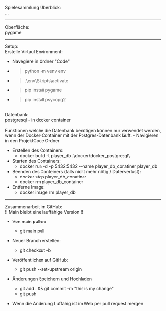 Spielesammlung
Überblick: <br/>
...

_______________________________________________________________________
Oberfläche: <br/>
pygame

_______________________________________________________________________
Setup: <br/>
Erstelle Virtaul Environment:
- Navegiere in Ordner "Code"
- > python -m venv env
- > .\env\Skripts\activate
- > pip install pygame
- > pip install psycopg2
<br/>
Datenbank: <br/>
postgresql - in docker container <br/>
<br/>
Funktionen welche die Datenbank benötigen können nur verwendet werden, <br/>
wenn der Docker-Container mit der Postgres-Datenbank läuft.
- Navigieren in den ProjektCode Ordner

- Erstellen des Containers:
  - docker build -t player_db .\docker\docker_postgresql\
- Starten des Containers:
  - docker run -d -p 5432:5432 --name player_db_conatiner player_db
- Beenden des Conteiners (falls nicht mehr nötig / Datenverlust):
  - docker stop player_db_conatiner
  - docker rm player_db_container
- Entferne Image:
  - docker image rm player_db

_______________________________________________________________________
Zusammenarbeit im GitHub: <br/>
!! Main bleibt eine lauffähige Version !! 
- Von main pullen:

  - git main pull
- Neuer Branch erstellen:
  - git checkout -b <name des Branches>
- Veröffentlichen auf GitHub:
  - git push --set-upstream origin <name der in GitHub steht>
- Änderungen Speichern und Hochladen
  - git add . && git commit -m "this is my change"
  - git push
- Wenn die Änderung Luffähig ist im Web per pull request mergen
